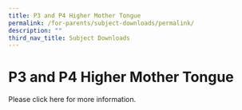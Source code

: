 ```yaml
---
title: P3 and P4 Higher Mother Tongue
permalink: /for-parents/subject-downloads/permalink/
description: ""
third_nav_title: Subject Downloads
---
```

**P3 and P4 Higher Mother Tongue**
==================================

Please click here for more information.